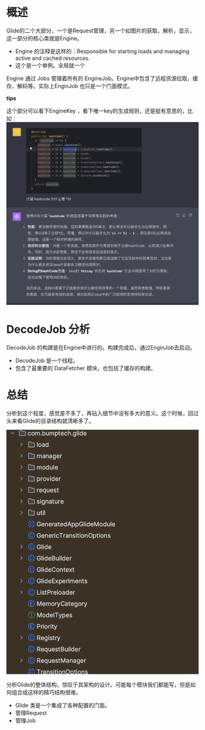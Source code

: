 # 概述

Glide的二个大部分，一个是Request管理，另一个如图片的获取，解析，显示，这一部分的核心类就是Engine。


- Engine 的注释是这样的：Responsible for starting loads and managing active and cached resources.
- 这个是一个单例。全局就一个


Engine 通过 Jobs 管理着所有的 EngineJob。Engine中包含了远程资源拉取，缓存，解码等。实际上EnginJob 也只是一个门面模式。



**tips**

这个部分可以看下EngineKey ，看下唯一key的生成规则，还是挺有意思的，比如：
![image](assets/WechatIMG4886.jpg)



# DecodeJob 分析

DecodeJob 的构建是在Engine中进行的。构建完成后，通过EnginJob去启动。
- DecodeJob 是一个线程。
- 包含了最重要的 DataFetcher 模块，也包括了缓存的构建。



# 总结

分析到这个程度，感觉差不多了，再钻入细节中没有多大的意义。这个时候，回过头来看Glide的目录结构就清晰多了。

![image](assets/WechatIMG24.jpg)


分析Glide的整体结构，惊叹于其架构的设计。可能每个模块我们都能写，但是如何组合成这样的精巧结构很难。
- Glide 类是一个集成了各种配置的门面。
- 管理Request
- 管理Job